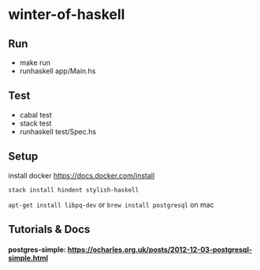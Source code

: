 # winter-of-haskell
## Run
- make run
- runhaskell app/Main.hs
## Test
- cabal test
- stack test
- runhaskell test/Spec.hs

## Setup
install docker https://docs.docker.com/install

`stack install hindent stylish-haskell`

`apt-get install libpq-dev` or `brew install postgresql` on mac

## Tutorials & Docs
#### postgres-simple: https://ocharles.org.uk/posts/2012-12-03-postgresql-simple.html
